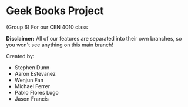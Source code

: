 # Geek Books Project
(Group 6) For our CEN 4010 class

**Disclaimer:** All of our features are separated into their own branches, so you won't see anything on this main branch!

Created by:

- Stephen Dunn  
- Aaron Estevanez  
- Wenjun Fan  
- Michael Ferrer  
- Pablo Flores Lugo  
- Jason Francis
